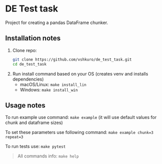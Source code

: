 # DE Test task
Project for creating a pandas DataFrame chunker.

## Installation notes
1. Clone repo:
    ```bash
    git clone https://github.com/vshkuro/de_test_task.git
    cd de_test_task
    ```
2. Run install command based on your OS (creates venv and installs dependencies)  
    - macOS/Linux:
        ```make install_lin```
    - Windows:
        ```make install_win```

## Usage notes
To run example use command:
```make example``` (it will use default values for chunk and dataframe sizes)

To set these parameters use following command:
```make example chunk=3 repeat=3```

To run tests use:
```make pytest```


> All commands info: ```make help```
